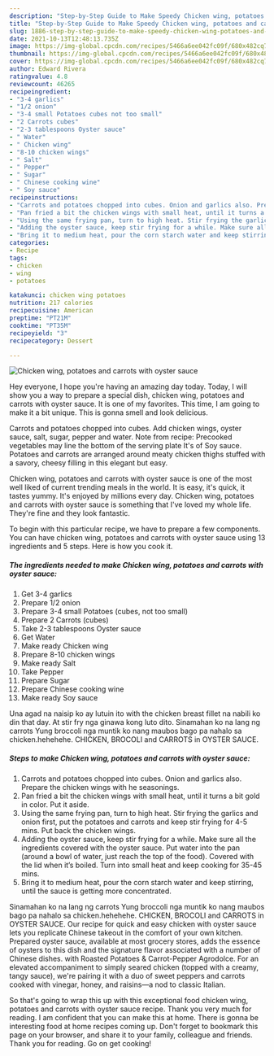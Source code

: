 ```yaml
---
description: "Step-by-Step Guide to Make Speedy Chicken wing, potatoes and carrots with oyster sauce"
title: "Step-by-Step Guide to Make Speedy Chicken wing, potatoes and carrots with oyster sauce"
slug: 1886-step-by-step-guide-to-make-speedy-chicken-wing-potatoes-and-carrots-with-oyster-sauce
date: 2021-10-13T12:48:13.735Z
image: https://img-global.cpcdn.com/recipes/5466a6ee042fc09f/680x482cq70/chicken-wing-potatoes-and-carrots-with-oyster-sauce-recipe-main-photo.jpg
thumbnail: https://img-global.cpcdn.com/recipes/5466a6ee042fc09f/680x482cq70/chicken-wing-potatoes-and-carrots-with-oyster-sauce-recipe-main-photo.jpg
cover: https://img-global.cpcdn.com/recipes/5466a6ee042fc09f/680x482cq70/chicken-wing-potatoes-and-carrots-with-oyster-sauce-recipe-main-photo.jpg
author: Edward Rivera
ratingvalue: 4.8
reviewcount: 46265
recipeingredient:
- "3-4 garlics"
- "1/2 onion"
- "3-4 small Potatoes cubes not too small"
- "2 Carrots cubes"
- "2-3 tablespoons Oyster sauce"
- " Water"
- " Chicken wing"
- "8-10 chicken wings"
- " Salt"
- " Pepper"
- " Sugar"
- " Chinese cooking wine"
- " Soy sauce"
recipeinstructions:
- "Carrots and potatoes chopped into cubes. Onion and garlics also. Prepare the chicken wings with he seasonings."
- "Pan fried a bit the chicken wings with small heat, until it turns a bit gold in color. Put it aside."
- "Using the same frying pan, turn to high heat. Stir frying the garlics and onion first, put the potatoes and carrots and keep stir frying for 4-5 mins. Put back the chicken wings."
- "Adding the oyster sauce, keep stir frying for a while. Make sure all the ingredients covered with the oyster sauce. Put water into the pan (around a bowl of water, just reach the top of the food). Covered with the lid when it’s boiled. Turn into small heat and keep cooking for 35-45 mins."
- "Bring it to medium heat, pour the corn starch water and keep stirring, until the sauce is getting more concentrated."
categories:
- Recipe
tags:
- chicken
- wing
- potatoes

katakunci: chicken wing potatoes 
nutrition: 217 calories
recipecuisine: American
preptime: "PT21M"
cooktime: "PT35M"
recipeyield: "3"
recipecategory: Dessert

---
```



![Chicken wing, potatoes and carrots with oyster sauce](https://img-global.cpcdn.com/recipes/5466a6ee042fc09f/680x482cq70/chicken-wing-potatoes-and-carrots-with-oyster-sauce-recipe-main-photo.jpg)

Hey everyone, I hope you're having an amazing day today. Today, I will show you a way to prepare a special dish, chicken wing, potatoes and carrots with oyster sauce. It is one of my favorites. This time, I am going to make it a bit unique. This is gonna smell and look delicious.

Carrots and potatoes chopped into cubes. Add chicken wings, oyster sauce, salt, sugar, pepper and water. Note from recipe: Precooked vegetables may line the bottom of the serving plate It&#39;s of Soy sauce. Potatoes and carrots are arranged around meaty chicken thighs stuffed with a savory, cheesy filling in this elegant but easy.

Chicken wing, potatoes and carrots with oyster sauce is one of the most well liked of current trending meals in the world. It is easy, it's quick, it tastes yummy. It's enjoyed by millions every day. Chicken wing, potatoes and carrots with oyster sauce is something that I've loved my whole life. They're fine and they look fantastic.


To begin with this particular recipe, we have to prepare a few components. You can have chicken wing, potatoes and carrots with oyster sauce using 13 ingredients and 5 steps. Here is how you cook it.

<!--inarticleads1-->

##### The ingredients needed to make Chicken wing, potatoes and carrots with oyster sauce:

1. Get 3-4 garlics
1. Prepare 1/2 onion
1. Prepare 3-4 small Potatoes (cubes, not too small)
1. Prepare 2 Carrots (cubes)
1. Take 2-3 tablespoons Oyster sauce
1. Get  Water
1. Make ready  Chicken wing
1. Prepare 8-10 chicken wings
1. Make ready  Salt
1. Take  Pepper
1. Prepare  Sugar
1. Prepare  Chinese cooking wine
1. Make ready  Soy sauce


Una agad na naisip ko ay lutuin ito with the chicken breast fillet na nabili ko din that day. At stir fry nga ginawa kong luto dito. Sinamahan ko na lang ng carrots Yung broccoli nga muntik ko nang maubos bago pa nahalo sa chicken.hehehehe. CHICKEN, BROCOLI and CARROTS in OYSTER SAUCE. 

<!--inarticleads2-->

##### Steps to make Chicken wing, potatoes and carrots with oyster sauce:

1. Carrots and potatoes chopped into cubes. Onion and garlics also. Prepare the chicken wings with he seasonings.
1. Pan fried a bit the chicken wings with small heat, until it turns a bit gold in color. Put it aside.
1. Using the same frying pan, turn to high heat. Stir frying the garlics and onion first, put the potatoes and carrots and keep stir frying for 4-5 mins. Put back the chicken wings.
1. Adding the oyster sauce, keep stir frying for a while. Make sure all the ingredients covered with the oyster sauce. Put water into the pan (around a bowl of water, just reach the top of the food). Covered with the lid when it’s boiled. Turn into small heat and keep cooking for 35-45 mins.
1. Bring it to medium heat, pour the corn starch water and keep stirring, until the sauce is getting more concentrated.


Sinamahan ko na lang ng carrots Yung broccoli nga muntik ko nang maubos bago pa nahalo sa chicken.hehehehe. CHICKEN, BROCOLI and CARROTS in OYSTER SAUCE. Our recipe for quick and easy chicken with oyster sauce lets you replicate Chinese takeout in the comfort of your own kitchen. Prepared oyster sauce, available at most grocery stores, adds the essence of oysters to this dish and the signature flavor associated with a number of Chinese dishes. with Roasted Potatoes &amp; Carrot-Pepper Agrodolce. For an elevated accompaniment to simply seared chicken (topped with a creamy, tangy sauce), we&#39;re pairing it with a duo of sweet peppers and carrots cooked with vinegar, honey, and raisins—a nod to classic Italian. 

So that's going to wrap this up with this exceptional food chicken wing, potatoes and carrots with oyster sauce recipe. Thank you very much for reading. I am confident that you can make this at home. There is gonna be interesting food at home recipes coming up. Don't forget to bookmark this page on your browser, and share it to your family, colleague and friends. Thank you for reading. Go on get cooking!
